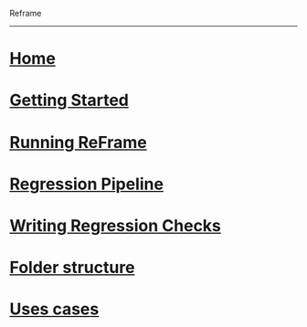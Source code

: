 Reframe

---

<!-- use only links inside h1, h2, h3 and h4 -->

# [Home](/reframe)
# [Getting Started](/reframe/started)
# [Running ReFrame](/reframe/running)
# [Regression Pipeline](/reframe/pipeline)
# [Writing Regression Checks](/reframe/writing_checks)
# [Folder structure](/reframe/structure)
# [Uses cases](/reframe/usecases)
